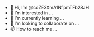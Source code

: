 - 👋 Hi, I’m @coZE3XmA1NfpmTFb28JH
- 👀 I’m interested in ...
- 🌱 I’m currently learning ...
- 💞️ I’m looking to collaborate on ...
- 📫 How to reach me ...

<!---
coZE3XmA1NfpmTFb28JH/coZE3XmA1NfpmTFb28JH is a ✨ special ✨ repository because its `README.md` (this file) appears on your GitHub profile.
You can click the Preview link to take a look at your changes.
--->
